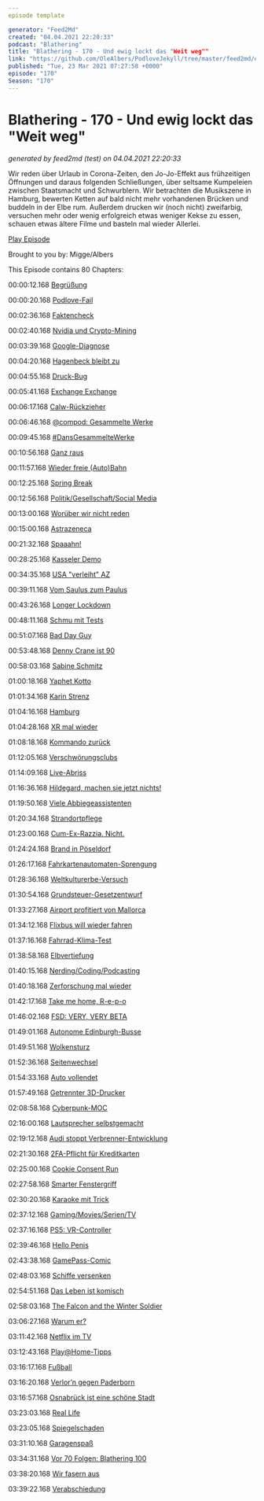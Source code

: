 ```yaml
---
episode template

generator: "Feed2Md"
created: "04.04.2021 22:20:33"
podcast: "Blathering"
title: "Blathering - 170 - Und ewig lockt das "Weit weg""
link: "https://github.com/OleAlbers/PodloveJekyll/tree/master/feed2md/example/export/seasons/6/2021/3/Blathering___170___Und_ewig_lockt_das__Weit_weg_.md"
published: "Tue, 23 Mar 2021 07:27:58 +0000"
episode: "170"
Season: "170"
---
```


# Blathering - 170 - Und ewig lockt das "Weit weg"
_generated by feed2md (test) on 04.04.2021 22:20:33_

Wir reden über Urlaub in Corona-Zeiten, den Jo-Jo-Effekt aus frühzeitigen Öffnungen und daraus folgenden Schließungen, über seltsame Kumpeleien zwischen Staatsmacht und Schwurblern. Wir betrachten die Musikszene in Hamburg, bewerten Ketten auf bald nicht mehr vorhandenen Brücken und buddeln in der Elbe rum. Außerdem drucken wir (noch nicht) zweifarbig, versuchen mehr oder wenig erfolgreich etwas weniger Kekse zu essen, schauen etwas ältere Filme und basteln mal wieder Allerlei.

[Play Episode](https://www.blathering.de/podlove/file/1496/s/feed/c/mp3/blathering_170.mp3)

Brought to you by: Migge/Albers

This Episode contains 80 Chapters:


00:00:12.168 [Begrüßung]()

00:00:20.168 [Podlove-Fail](https://twitter.com/DieLabertasche/status/1371733420561301506)

00:02:36.168 [Faktencheck]()

00:02:40.168 [Nvidia und Crypto-Mining](https://www.golem.de/news/geforce-rtx-3060-crypto-mining-drossel-bereits-hinfaellig-2103-154969.html)

00:03:39.168 [Google-Diagnose](https://www.golem.de/news/bundesregierung-google-legt-berufung-wegen-gesundheitsinfos-ein-2103-155021.html)

00:04:20.168 [Hagenbeck bleibt zu](https://hamburg1.de/news/15610)

00:04:55.168 [Druck-Bug](https://www.borncity.com/blog/2021/03/16/windows-10-auerplanmiges-update-fr-drucken-bluescreen-bug/)

00:05:41.168 [Exchange Exchange](https://twitter.com/HobbyQS/status/1372059422655139840)

00:06:17.168 [Calw-Rückzieher](https://www.schwarzwaelder-bote.de/inhalt.ab-mittwoch-gueltig-kreis-calw-nimmt-corona-lockerungen-zurueck.5b610652-7a3e-4603-a477-15b7e81abe34.html)

00:06:46.168 [@compod: Gesammelte Werke](https://twitter.com/search?q=(from%3Acompod)%20(%40blathering_pod)%20until%3A2021-03-23%20since%3A2021-03-16&src=typed_query&f=live)

00:09:45.168 [#DansGesammelteWerke](https://twitter.com/search?q=(from%3Aevildanwallace)%20(%40blathering_pod)%20until%3A2021-03-23%20since%3A2021-03-16&src=typed_query&f=live)

00:10:56.168 [Ganz raus](https://www.rnd.de/politik/evp-orban-kundigt-mitgliedschaft-der-fidesz-partei-offiziell-Q7POAFOYSPJRPYURJXQTKZUXJI.html)

00:11:57.168 [Wieder freie (Auto)Bahn](https://www.ndr.de/nachrichten/hamburg/A7-Sperrung-in-Hamburg-beendet-Elbtunnel-wieder-frei,asieben442.html)

00:12:25.168 [Spring Break](https://www.tagesschau.de/ausland/coronavirus-miami-feiern-101.html)

00:12:56.168 [Politik/Gesellschaft/Social Media]()

00:13:00.168 [Worüber wir nicht reden](https://twitter.com/hanvoi/status/1373374464176586754)

00:15:00.168 [Astrazeneca](https://www.ndr.de/nachrichten/mecklenburg-vorpommern/AstraZeneca-Greifswalder-Forscher-haben-offenbar-Thrombose-Ursache-gefunden-,coronavirus4660.html)

00:21:32.168 [Spaaahn!](https://lauerundwehner.de/mallorca-jens-spahn-und-die-masken-aufarbeitung-missbrauch-in-koeln/?t=43%3A05)

00:28:25.168 [Kasseler Demo](https://www.spiegel.de/panorama/justiz/corona-proteste-in-kassel-eskalieren-a-fa6f86a4-11f6-4f0d-95f3-784b22dc692b)

00:34:35.168 [USA "verleiht" AZ](https://www.rnd.de/politik/usa-wollen-astrazeneca-dosen-an-kanada-und-mexiko-schicken-erster-corona-impfstoff-export-O7EH77F67TPJZE5IXE2KNFRUVY.html)

00:39:11.168 [Vom Saulus zum Paulus](https://www.rnd.de/politik/kretschmer-warnt-vor-gigantischer-dritten-welle-IAPY75HKLZEFNAFINA56Y22AYU.html)

00:43:26.168 [Longer Lockdown](https://www.rnd.de/politik/lockdown-regeln-sollen-bis-18-april-verlangert-werden-ADJVNX2ZHVG4RKFMVD6TVVRL4Y.html)

00:48:11.168 [Schmu mit Tests](https://www.ndr.de/nachrichten/schleswig-holstein/Razzia-in-einem-Luebecker-Corona-Testzentrum,razzia1632.html)

00:51:07.168 [Bad Day Guy](https://www.theguardian.com/us-news/2021/mar/17/jay-baker-bad-day-t-shirt-atlanta-spa-shooting)

00:53:48.168 [Denny Crane ist 90](https://medium.com/the-establishment/how-william-shatner-betrayed-autistic-peoples-trust-8f0470019697)

00:58:03.168 [Sabine Schmitz](https://de.wikipedia.org/wiki/Sabine_Schmitz)

01:00:18.168 [Yaphet Kotto](https://de.wikipedia.org/wiki/Yaphet_Kotto)

01:01:34.168 [Karin Strenz](https://de.wikipedia.org/wiki/Karin_Strenz)

01:04:16.168 [Hamburg]()

01:04:28.168 [XR mal wieder](https://www.mopo.de/hamburg/polizei/stau-durch-demo-in-hamburg-polizei-schneidet-klima-aktivisten-von-koehlbrandbruecke-38194546)

01:08:18.168 [Kommando zurück](https://www.spiegel.de/panorama/bildung/corona-hamburg-zieht-masken-vom-bund-fuer-schulen-aus-dem-verkehr-unzureichende-qualitaet-a-58daf150-28ca-489a-bf18-57949b475b8c)

01:12:05.168 [Verschwörungsclubs](https://www.rnd.de/panorama/wegen-nahe-zu-verschworungstheoretikern-hamburger-kiez-szene-distanziert-sich-von-legendaren-clubs-T563D434RFEJDGPP3QWL5ELMZ4.html)

01:14:09.168 [Live-Abriss](https://twitter.com/tmigge/status/1373936464405336068)

01:16:36.168 [Hildegard, machen sie jetzt nichts!](https://www.rnd.de/panorama/stipendium-fur-nichtstun-drei-frauen-aus-hamburg-gewinnen-und-kassieren-ab-2QTR6333J22VH7JL4PHGHPCOVE.html)

01:19:50.168 [Viele Abbiegeassistenten](https://www.hamburg.de/pressearchiv-fhh/14971138/2021-03-17-bwi-abbiegeassistenzsysteme)

01:20:34.168 [Strandortpflege](https://www.hamburg.de/pressearchiv-fhh/14976350/2021-03-19-bukea-neue-fahrzeuge-fuer-elbstrandreinigung/)

01:23:00.168 [Cum-Ex-Razzia. Nicht.](https://taz.de/Durchsuchungen-wegen-Cum-Ex-Skandal/!5756708/)

01:24:24.168 [Brand in Pöseldorf](https://hamburg1.de/news/16085)

01:26:17.168 [Fahrkartenautomaten-Sprengung](https://hamburg1.de/news/16104)

01:28:36.168 [Weltkulturerbe-Versuch](https://hamburg1.de/news/15741)

01:30:54.168 [Grundsteuer-Gesetzentwurf](https://hamburg1.de/news/15481)

01:33:27.168 [Airport profitiert von Mallorca](https://hamburg1.de/news/15351)

01:34:12.168 [Flixbus will wieder fahren](https://hamburg1.de/news/15487)

01:37:16.168 [Fahrrad-Klima-Test](https://hamburg1.de/news/15473)

01:38:58.168 [Elbvertiefung](https://hamburg1.de/news/15474)

01:40:15.168 [Nerding/Coding/Podcasting]()

01:40:18.168 [Zerforschung mal wieder](https://zerforschung.org/posts/medicus/)

01:42:17.168 [Take me home, R-e-p-o](https://twitter.com/tmigge/status/1372809976725577731)

01:46:02.168 [FSD: VERY, VERY BETA](https://www.autoblog.com/2021/03/19/tesla-full-self-driving-video-shows-erratic-behavior/)

01:49:01.168 [Autonome Edinburgh-Busse](https://www.golem.de/news/autonomes-fahren-edinburgh-soll-autonome-busse-bekommen-2103-155006.html)

01:49:51.168 [Wolkensturz](https://www.windowscentral.com/microsoft-azure-outage-takes-down-teams-xbox-live-office-365)

01:52:36.168 [Seitenwechsel](https://twitter.com/Guacam_Olee/status/1372212672809291784)

01:54:33.168 [Auto vollendet](https://twitter.com/tmigge/status/1372638037516156934)

01:57:49.168 [Getrennter 3D-Drucker](https://twitter.com/Guacam_Olee/status/1371807060803866628)

02:08:58.168 [Cyberpunk-MOC](https://twitter.com/tmigge/status/1373368932191571971)

02:16:00.168 [Lautsprecher selbstgemacht](https://twitter.com/Guacam_Olee/status/1373610725336309762)

02:19:12.168 [Audi stoppt Verbrenner-Entwicklung](https://www.golem.de/news/vollbremsung-audi-stellt-verbrennermotor-entwicklung-ein-2103-154968.html)

02:21:30.168 [2FA-Pflicht für Kreditkarten](https://www.golem.de/news/psd2-zahlungen-im-internet-nur-noch-mit-2fa-2103-154979.html)

02:25:00.168 [Cookie Consent Run](https://twitter.com/thecodinglove/status/1372959552149282822)

02:27:58.168 [Smarter Fenstergriff](https://www.golem.de/news/vodafone-fenstergriff-mit-sim-karte-erinnert-fuer-220-euro-ans-lueften-2103-155060.html)

02:30:20.168 [Karaoke mit Trick](https://www.bluetoothkopfhoerer-test.com/vier-wege-bluetooth-kopfhoerer-mit-der-ps4-zu-verbinden/)

02:37:12.168 [Gaming/Movies/Serien/TV]()

02:37:16.168 [PS5: VR-Controller](https://twitter.com/Guacam_Olee/status/1372989304239222785)

02:39:46.168 [Hello Penis](https://www.youtube.com/watch?v=33dztfqRu_k)

02:43:38.168 [GamePass-Comic](https://cad-comic.com/comic/console-war-p82/)

02:48:03.168 [Schiffe versenken](https://de.wikipedia.org/wiki/Battleship_(Film))

02:54:51.168 [Das Leben ist komisch](https://twitter.com/Guacam_Olee/status/1373717818483560454)

02:58:03.168 [The Falcon and the Winter Soldier](https://de.wikipedia.org/wiki/The_Falcon_and_the_Winter_Soldier)

03:06:27.168 [Warum er?](https://twitter.com/Guacam_Olee/status/1373424304168255491)

03:11:42.168 [Netflix im TV](https://www.golem.de/news/streaming-netflix-will-originals-ins-fernsehen-bringen-2103-154997.html)

03:12:43.168 [Play@Home-Tipps](https://blog.playstation.com/2021/03/17/play-at-home-2021-update-10-free-games-to-download-this-spring/#sf244024254)

03:16:17.168 [Fußball]()

03:16:20.168 [Verlor’n gegen Paderborn](https://www.fcstpauli.com/news/der-fc-st-pauli-verliert-sein-heimspiel-gegen-den-sc-paderborn-07-2021/)

03:16:57.168 [Osnabrück ist eine schöne Stadt](https://www.fcstpauli.com/news/der-fc-st-pauli-gewinnt-das-auswartsspiel-beim-vfl-osnabruck-2021/)

03:23:03.168 [Real Life]()

03:23:05.168 [Spiegelschaden](https://twitter.com/tmigge/status/1371821668948131840)

03:31:10.168 [Garagenspaß](https://twitter.com/Guacam_Olee/status/1371901140321845251)

03:34:31.168 [Vor 70 Folgen: Blathering 100](https://www.blathering.de/2019/11/blathering-100-der-jahrhundert-podcast/)

03:38:20.168 [Wir fasern aus]()

03:39:22.168 [Verabschiedung]()


